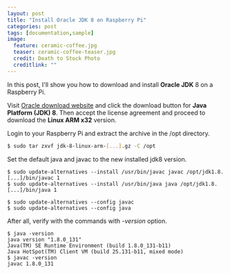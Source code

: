 ```yaml
---
layout: post
title: "Install Oracle JDK 8 on Raspberry Pi"
categories: post
tags: [documentation,sample]
image:
  feature: ceramic-coffee.jpg
  teaser: ceramic-coffee-teaser.jpg
  credit: Death to Stock Photo
  creditlink: ""
---
```

In this post, I'll show you how to download and install **Oracle JDK** 8 on a Raspberry Pi.

Visit [Oracle download website](http://www.oracle.com/technetwork/java/javase/downloads/jdk8-downloads-2133151.html) and click the download button for **Java Platform (JDK) 8**. Then accept the license agreement and proceed to download the **Linux ARM x32** version.

Login to your Raspberry Pi and extract the archive in the /opt directory.
``` Bash
$ sudo tar zxvf jdk-8-linux-arm-[...].gz -C /opt
```

Set the default java and javac to the new installed jdk8 version.

```
$ sudo update-alternatives --install /usr/bin/javac javac /opt/jdk1.8.[...]/bin/javac 1
$ sudo update-alternatives --install /usr/bin/java java /opt/jdk1.8.[...]/bin/java 1

$ sudo update-alternatives --config javac
$ sudo update-alternatives --config java
```

After all, verify with the commands with *-version* option.

```
$ java -version
java version "1.8.0_131"
Java(TM) SE Runtime Environment (build 1.8.0_131-b11)
Java HotSpot(TM) Client VM (build 25.131-b11, mixed mode)
$ javac -version
javac 1.8.0_131
```
